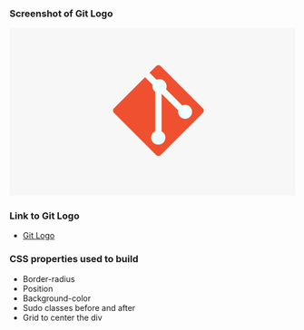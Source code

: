 ### Screenshot of Git Logo
![Camera Icon](https://github.com/Pankaj-SinghR/CSS-Projects/blob/main/Git-logo/git_logo.png)

### Link to Git Logo 
- [Git Logo](https://pankaj-singhr.github.io/CSS-Projects/Git-logo/)

### CSS properties used to build
- Border-radius
- Position
- Background-color
- Sudo classes before and after
- Grid to center the div
